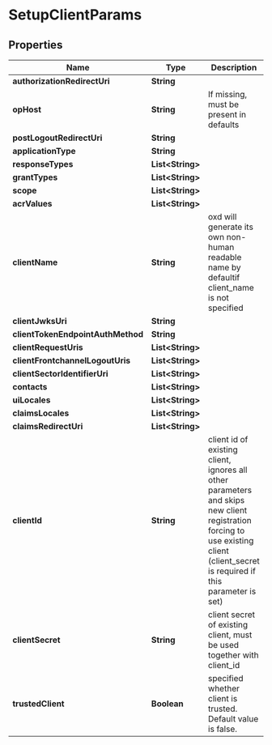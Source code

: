 
# SetupClientParams

## Properties
Name | Type | Description | Notes
------------ | ------------- | ------------- | -------------
**authorizationRedirectUri** | **String** |  | 
**opHost** | **String** | If missing, must be present in defaults |  [optional]
**postLogoutRedirectUri** | **String** |  |  [optional]
**applicationType** | **String** |  |  [optional]
**responseTypes** | **List&lt;String&gt;** |  |  [optional]
**grantTypes** | **List&lt;String&gt;** |  |  [optional]
**scope** | **List&lt;String&gt;** |  |  [optional]
**acrValues** | **List&lt;String&gt;** |  |  [optional]
**clientName** | **String** | oxd will generate its own non-human readable name by defaultif client_name is not specified |  [optional]
**clientJwksUri** | **String** |  |  [optional]
**clientTokenEndpointAuthMethod** | **String** |  |  [optional]
**clientRequestUris** | **List&lt;String&gt;** |  |  [optional]
**clientFrontchannelLogoutUris** | **List&lt;String&gt;** |  |  [optional]
**clientSectorIdentifierUri** | **List&lt;String&gt;** |  |  [optional]
**contacts** | **List&lt;String&gt;** |  |  [optional]
**uiLocales** | **List&lt;String&gt;** |  |  [optional]
**claimsLocales** | **List&lt;String&gt;** |  |  [optional]
**claimsRedirectUri** | **List&lt;String&gt;** |  |  [optional]
**clientId** | **String** | client id of existing client, ignores all other parameters and skips new client registration forcing to use existing client (client_secret is required if this parameter is set) |  [optional]
**clientSecret** | **String** | client secret of existing client, must be used together with client_id |  [optional]
**trustedClient** | **Boolean** | specified whether client is trusted. Default value is false. |  [optional]



